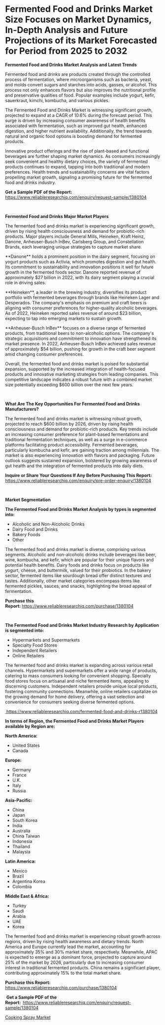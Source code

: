 <p><h1>Fermented Food and Drinks Market Size Focuses on Market Dynamics, In-Depth Analysis and Future Projections of its Market Forecasted for Period from 2025 to 2032</h1></p><p><strong>Fermented Food and Drinks Market Analysis and Latest Trends</strong></p>
<p><p>Fermented food and drinks are products created through the controlled process of fermentation, where microorganisms such as bacteria, yeast, and molds convert sugars and starches into acids, gasses, or alcohol. This process not only enhances flavors but also improves the nutritional profile and preservative qualities of food. Popular examples include yogurt, kefir, sauerkraut, kimchi, kombucha, and various pickles.</p><p>The Fermented Food and Drinks Market is witnessing significant growth, projected to expand at a CAGR of 10.6% during the forecast period. This surge is driven by increasing consumer awareness of health benefits associated with fermentation, such as improved gut health, enhanced digestion, and higher nutrient availability. Additionally, the trend towards natural and organic food options is boosting demand for fermented products.</p><p>Innovative product offerings and the rise of plant-based and functional beverages are further shaping market dynamics. As consumers increasingly seek convenient and healthy dietary choices, the variety of fermented products continues to expand, tapping into both traditional and modern preferences. Health trends and sustainability concerns are vital factors propelling market growth, signaling a promising future for the fermented food and drinks industry.</p></p>
<p><strong>Get a Sample PDF of the Report:&nbsp;</strong> <a href="https://www.reliableresearchiq.com/enquiry/request-sample/1380104?utm_campaign=3262&utm_medium=2&utm_source=Github&utm_content=ia&utm_term=07042025&utm_id=fermented-food-and-drinks">https://www.reliableresearchiq.com/enquiry/request-sample/1380104</a></p>
<p>&nbsp;</p>
<p><strong>Fermented Food and Drinks Major Market Players</strong></p>
<p><p>The fermented food and drinks market is experiencing significant growth, driven by rising health consciousness and demand for probiotic-rich products. Major players include General Mills, Heineken, Kraft Heinz, Danone, Anheuser-Busch InBev, Carlsberg Group, and Constellation Brands, each leveraging unique strategies to capture market share.</p><p>**Danone** holds a prominent position in the dairy segment, focusing on yogurt products such as Activia, which promotes digestion and gut health. Its commitment to sustainability and innovation positions it well for future growth in the fermented foods sector. Danone reported revenue of approximately $27 billion in 2022, with its dairy segment playing a crucial role in driving sales.</p><p>**Heineken**, a leader in the brewing industry, diversifies its product portfolio with fermented beverages through brands like Heineken Lager and Desperados. The company's emphasis on premium and craft beers is aligning with consumer preferences for higher-quality alcoholic beverages. As of 2022, Heineken reported sales revenue of around $23 billion, expecting to tap into emerging markets to sustain growth.</p><p>**Anheuser-Busch InBev** focuses on a diverse range of fermented products, from traditional beers to non-alcoholic options. The company's strategic acquisitions and commitment to innovation have strengthened its market presence. In 2022, Anheuser-Busch InBev achieved sales revenue of approximately $54 billion, pushing for growth in the craft beer segment amid changing consumer preferences.</p><p>Overall, the fermented food and drinks market is poised for substantial expansion, supported by the increased integration of health-focused products and innovative marketing strategies from leading companies. This competitive landscape indicates a robust future with a combined market size potentially exceeding $600 billion over the next few years.</p></p>
<p>&nbsp;</p>
<p><strong>What Are The Key Opportunities For Fermented Food and Drinks Manufacturers?</strong></p>
<p><p>The fermented food and drinks market is witnessing robust growth, projected to reach $600 billion by 2026, driven by rising health consciousness and demand for probiotic-rich products. Key trends include an increasing consumer preference for plant-based fermentations and traditional fermentation techniques, as well as a surge in e-commerce platforms facilitating product accessibility. Fermented beverages, particularly kombucha and kefir, are gaining traction among millennials. The market is also experiencing innovation with flavors and packaging. Future outlook suggests sustained expansion, bolstered by growing awareness of gut health and the integration of fermented products into daily diets.</p></p>
<p><strong>Inquire or Share Your Questions If Any Before Purchasing This Report:</strong> <a href="https://www.reliableresearchiq.com/enquiry/pre-order-enquiry/1380104?utm_campaign=3262&utm_medium=2&utm_source=Github&utm_content=ia&utm_term=07042025&utm_id=fermented-food-and-drinks">https://www.reliableresearchiq.com/enquiry/pre-order-enquiry/1380104</a></p>
<p>&nbsp;</p>
<p><strong>Market Segmentation</strong></p>
<p><strong>The Fermented Food and Drinks Market Analysis by types is segmented into:</strong></p>
<p><ul><li>Alcoholic and Non-Alcoholic Drinks</li><li>Dairy Food and Drinks</li><li>Bakery Foods</li><li>Other</li></ul></p>
<p><p>The fermented food and drinks market is diverse, comprising various segments. Alcoholic and non-alcoholic drinks include beverages like beer, wine, kombucha, and kefir, which are popular for their unique flavors and potential health benefits. Dairy foods and drinks focus on products like yogurt, cheese, and buttermilk, valued for their probiotics. In the bakery sector, fermented items like sourdough bread offer distinct textures and tastes. Additionally, other market categories encompass items like fermented pickles, sauces, and snacks, highlighting the broad appeal of fermentation.</p></p>
<p><strong>Purchase this Report:&nbsp;</strong><a href="https://www.reliableresearchiq.com/purchase/1380104?utm_campaign=3262&utm_medium=2&utm_source=Github&utm_content=ia&utm_term=07042025&utm_id=fermented-food-and-drinks">https://www.reliableresearchiq.com/purchase/1380104</a></p>
<p>&nbsp;</p>
<p><strong>The Fermented Food and Drinks Market Industry Research by Application is segmented into:</strong></p>
<p><ul><li>Hypermarkets and Supermarkets</li><li>Specialty Food Stores</li><li>Independent Retailers</li><li>Online Retailers</li></ul></p>
<p><p>The fermented food and drinks market is expanding across various retail channels. Hypermarkets and supermarkets offer a wide range of products, catering to mass consumers looking for convenient shopping. Specialty food stores focus on artisanal and niche fermented items, appealing to discerning customers. Independent retailers provide unique local products, fostering community connections. Meanwhile, online retailers capitalize on the growing demand for home delivery, offering a vast selection and convenience for consumers seeking diverse fermented options.</p></p>
<p><a href="https://www.reliableresearchiq.com/fermented-food-and-drinks-r1380104?utm_campaign=3262&utm_medium=2&utm_source=Github&utm_content=ia&utm_term=07042025&utm_id=fermented-food-and-drinks">&nbsp;https://www.reliableresearchiq.com/fermented-food-and-drinks-r1380104</a></p>
<p><strong>In terms of Region, the Fermented Food and Drinks Market Players available by Region are:</strong></p>
<p>
    <p> <strong> North America: </strong>
        <ul>
            <li>United States</li>
            <li>Canada</li>
        </ul>
        </p> 
    <p> <strong> Europe: </strong>
        <ul>
            <li>Germany</li>
            <li>France</li>
            <li>U.K.</li>
            <li>Italy</li>
            <li>Russia</li>
        </ul>
        </p> 
    <p> <strong> Asia-Pacific: </strong>
        <ul>
            <li>China</li>
            <li>Japan</li>
            <li>South Korea</li>
            <li>India</li>
            <li>Australia</li>
            <li>China Taiwan</li>
            <li>Indonesia</li>
            <li>Thailand</li>
            <li>Malaysia</li>
        </ul>
        </p> 
    <p> <strong> Latin America: </strong>
        <ul>
            <li>Mexico</li>
            <li>Brazil</li>
            <li>Argentina Korea</li>
            <li>Colombia</li>
        </ul>
        </p> 
    <p> <strong> Middle East & Africa: </strong>
        <ul>
            <li>Turkey</li>
            <li>Saudi</li>
            <li>Arabia</li>
            <li>UAE</li>
            <li>Korea</li>
        </ul>
    </p>
    </p>
<p><p>The fermented food and drinks market is experiencing robust growth across regions, driven by rising health awareness and dietary trends. North America and Europe currently lead the market, accounting for approximately 35% and 30% market share, respectively. Meanwhile, APAC is expected to emerge as a dominant force, projected to capture around 25% of the market by 2026, particularly due to increasing consumer interest in traditional fermented products. China remains a significant player, contributing approximately 15% to the total market share.</p></p>
<p><strong>Purchase this Report: </strong><a href="https://www.reliableresearchiq.com/purchase/1380104?utm_campaign=3262&utm_medium=2&utm_source=Github&utm_content=ia&utm_term=07042025&utm_id=fermented-food-and-drinks">https://www.reliableresearchiq.com/purchase/1380104</a></p>
<p>&nbsp;<strong>Get a Sample PDF of the Report:&nbsp;&nbsp;</strong><a href="https://www.reliableresearchiq.com/enquiry/request-sample/1380104?utm_campaign=3262&utm_medium=2&utm_source=Github&utm_content=ia&utm_term=07042025&utm_id=fermented-food-and-drinks">https://www.reliableresearchiq.com/enquiry/request-sample/1380104</a></p>
<p><strong></strong></p>
<p><p><a href="https://github.com/lindaopodray/Market-Research-Report-List-1/blob/main/cooking-spray-market.md?utm_campaign=3262&utm_medium=2&utm_source=Github&utm_content=ia&utm_term=07042025&utm_id=fermented-food-and-drinks">Cooking Spray Market</a></p></p>
